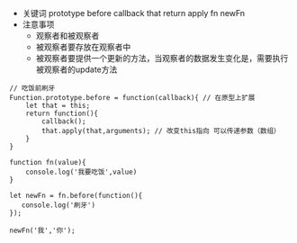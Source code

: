- 关键词 prototype before callback that return apply fn newFn
- 注意事项
  - 观察者和被观察者
  - 被观察者要存放在观察者中
  - 被观察者要提供一个更新的方法，当观察者的数据发生变化是，需要执行被观察者的update方法
```
// 吃饭前刷牙
Function.prototype.before = function(callback){ // 在原型上扩展
    let that = this;
    return function(){ 
        callback();
        that.apply(that,arguments); // 改变this指向 可以传递参数（数组）
    }
}

function fn(value){
    console.log('我要吃饭',value)
}

let newFn = fn.before(function(){
   console.log('刷牙')
});

newFn('我','你');
```